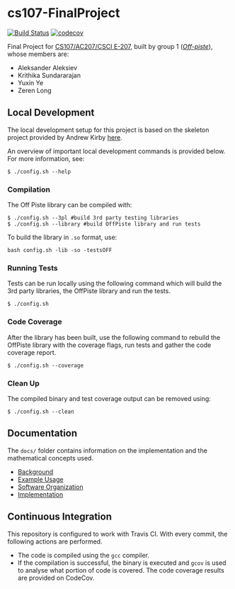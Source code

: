 # cs107-FinalProject

[![Build Status](https://travis-ci.com/CS107-off-piste/cs107-FinalProject.svg?token=EpqTjCxd7qmi2ut6nRKz&branch=master)](https://travis-ci.com/CS107-off-piste/cs107-FinalProject)
[![codecov](https://codecov.io/gh/CS107-off-piste/cs107-FinalProject/branch/master/graph/badge.svg?token=ROWLO2X8Z5)](https://codecov.io/gh/CS107-off-piste/cs107-FinalProject/branch/master/)

Final Project for [CS107/AC207/CSCI E-207](https://harvard-iacs.github.io/2020-CS107/), built by group 1 ([*Off-piste*](https://en.wikipedia.org/wiki/Backcountry_skiing)), whose members are:

* Aleksander Aleksiev
* Krithika Sundararajan
* Yuxin Ye
* Zeren Long

## Local Development

The local development setup for this project is based on the skeleton project provided by Andrew Kirby [here](https://github.com/ackirby88/CS107/tree/master/skeleton-project).

An overview of important local development commands is provided below. For more information, see:

```
$ ./config.sh --help
```

### Compilation

The Off Piste library can be compiled with:

```
$ ./config.sh --3pl #build 3rd party testing libraries
$ ./config.sh --library #build OffPiste library and run tests
```

To build the library in `.so` format, use:
```
bash config.sh -lib -so -testsOFF
```

### Running Tests

Tests can be run locally using the following command which will build the 3rd party libraries, the OffPiste library and run the tests.

```
$ ./config.sh
```

### Code Coverage

After the library has been built, use the following command to rebuild the OffPiste library with the coverage flags, run tests and gather the code coverage report.

```
$ ./config.sh --coverage
```

### Clean Up

The compiled binary and test coverage output can be removed using:
```
$ ./config.sh --clean
```

## Documentation

The `docs/` folder contains information on the implementation and the mathematical concepts used.
* [Background](./docs/BACKGROUND.md)
* [Example Usage](./docs/EXAMPLE_USAGE.md)
* [Software Organization](./docs/SOFTWARE_ORGANIZATION.md)
* [Implementation](./docs/IMPLEMENTATION.md)

## Continuous Integration

This repository is configured to work with Travis CI. With every commit, the following actions are performed.
* The code is compiled using the `gcc` compiler.
* If the compilation is successful, the binary is executed and `gcov` is used to analyse what portion of code is covered. The code coverage results are provided on CodeCov.
